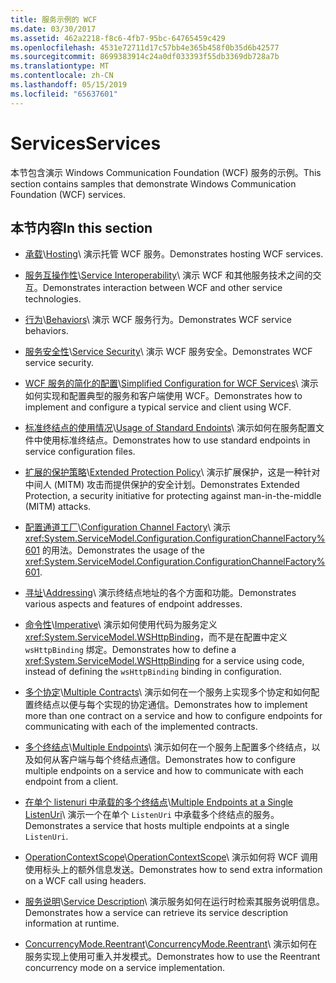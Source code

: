 ```yaml
---
title: 服务示例的 WCF
ms.date: 03/30/2017
ms.assetid: 462a2218-f8c6-4fb7-95bc-64765459c429
ms.openlocfilehash: 4531e72711d17c57bb4e365b458f0b35d6b42577
ms.sourcegitcommit: 8699383914c24a0df033393f55db3369db728a7b
ms.translationtype: MT
ms.contentlocale: zh-CN
ms.lasthandoff: 05/15/2019
ms.locfileid: "65637601"
---
```

# <a name="services"></a><span data-ttu-id="838cc-102">Services</span><span class="sxs-lookup"><span data-stu-id="838cc-102">Services</span></span>

<span data-ttu-id="838cc-103">本节包含演示 Windows Communication Foundation (WCF) 服务的示例。</span><span class="sxs-lookup"><span data-stu-id="838cc-103">This section contains samples that demonstrate Windows Communication Foundation (WCF) services.</span></span>

## <a name="in-this-section"></a><span data-ttu-id="838cc-104">本节内容</span><span class="sxs-lookup"><span data-stu-id="838cc-104">In this section</span></span>

- <span data-ttu-id="838cc-105">[承载](../../../../docs/framework/wcf/feature-details/hosting.md)\\</span><span class="sxs-lookup"><span data-stu-id="838cc-105">[Hosting](../../../../docs/framework/wcf/feature-details/hosting.md)\\</span></span>
<span data-ttu-id="838cc-106">演示托管 WCF 服务。</span><span class="sxs-lookup"><span data-stu-id="838cc-106">Demonstrates hosting WCF services.</span></span>

- <span data-ttu-id="838cc-107">[服务互操作性](service-interoperability.md)\\</span><span class="sxs-lookup"><span data-stu-id="838cc-107">[Service Interoperability](service-interoperability.md)\\</span></span>
<span data-ttu-id="838cc-108">演示 WCF 和其他服务技术之间的交互。</span><span class="sxs-lookup"><span data-stu-id="838cc-108">Demonstrates interaction between WCF and other service technologies.</span></span>

- <span data-ttu-id="838cc-109">[行为](behaviors.md)\\</span><span class="sxs-lookup"><span data-stu-id="838cc-109">[Behaviors](behaviors.md)\\</span></span>
<span data-ttu-id="838cc-110">演示 WCF 服务行为。</span><span class="sxs-lookup"><span data-stu-id="838cc-110">Demonstrates WCF service behaviors.</span></span>

- <span data-ttu-id="838cc-111">[服务安全性](service-security.md)\\</span><span class="sxs-lookup"><span data-stu-id="838cc-111">[Service Security](service-security.md)\\</span></span>
<span data-ttu-id="838cc-112">演示 WCF 服务安全。</span><span class="sxs-lookup"><span data-stu-id="838cc-112">Demonstrates WCF service security.</span></span>

- <span data-ttu-id="838cc-113">[WCF 服务的简化的配置](simplified-configuration-for-wcf-services.md)\\</span><span class="sxs-lookup"><span data-stu-id="838cc-113">[Simplified Configuration for WCF Services](simplified-configuration-for-wcf-services.md)\\</span></span>
<span data-ttu-id="838cc-114">演示如何实现和配置典型的服务和客户端使用 WCF。</span><span class="sxs-lookup"><span data-stu-id="838cc-114">Demonstrates how to implement and configure a typical service and client using WCF.</span></span>

- <span data-ttu-id="838cc-115">[标准终结点的使用情况](usage-of-standard-endpoints.md)\\</span><span class="sxs-lookup"><span data-stu-id="838cc-115">[Usage of Standard Endoints](usage-of-standard-endpoints.md)\\</span></span>
<span data-ttu-id="838cc-116">演示如何在服务配置文件中使用标准终结点。</span><span class="sxs-lookup"><span data-stu-id="838cc-116">Demonstrates how to use standard endpoints in service configuration files.</span></span>

- <span data-ttu-id="838cc-117">[扩展的保护策略](extended-protection-policy.md)\\</span><span class="sxs-lookup"><span data-stu-id="838cc-117">[Extended Protection Policy](extended-protection-policy.md)\\</span></span>
<span data-ttu-id="838cc-118">演示扩展保护，这是一种针对中间人 (MITM) 攻击而提供保护的安全计划。</span><span class="sxs-lookup"><span data-stu-id="838cc-118">Demonstrates Extended Protection, a security initiative for protecting against man-in-the-middle (MITM) attacks.</span></span>

- <span data-ttu-id="838cc-119">[配置通道工厂](configuration-channel-factory.md)\\</span><span class="sxs-lookup"><span data-stu-id="838cc-119">[Configuration Channel Factory](configuration-channel-factory.md)\\</span></span>
<span data-ttu-id="838cc-120">演示 <xref:System.ServiceModel.Configuration.ConfigurationChannelFactory%601> 的用法。</span><span class="sxs-lookup"><span data-stu-id="838cc-120">Demonstrates the usage of the <xref:System.ServiceModel.Configuration.ConfigurationChannelFactory%601>.</span></span>

- <span data-ttu-id="838cc-121">[寻址](addressing.md)\\</span><span class="sxs-lookup"><span data-stu-id="838cc-121">[Addressing](addressing.md)\\</span></span>
<span data-ttu-id="838cc-122">演示终结点地址的各个方面和功能。</span><span class="sxs-lookup"><span data-stu-id="838cc-122">Demonstrates various aspects and features of endpoint addresses.</span></span>

- <span data-ttu-id="838cc-123">[命令性](imperative.md)\\</span><span class="sxs-lookup"><span data-stu-id="838cc-123">[Imperative](imperative.md)\\</span></span>
<span data-ttu-id="838cc-124">演示如何使用代码为服务定义 <xref:System.ServiceModel.WSHttpBinding>，而不是在配置中定义 `wsHttpBinding` 绑定。</span><span class="sxs-lookup"><span data-stu-id="838cc-124">Demonstrates how to define a <xref:System.ServiceModel.WSHttpBinding> for a service using code, instead of defining the `wsHttpBinding` binding in configuration.</span></span>

- <span data-ttu-id="838cc-125">[多个协定](multiple-contracts.md)\\</span><span class="sxs-lookup"><span data-stu-id="838cc-125">[Multiple Contracts](multiple-contracts.md)\\</span></span>
<span data-ttu-id="838cc-126">演示如何在一个服务上实现多个协定和如何配置终结点以便与每个实现的协定通信。</span><span class="sxs-lookup"><span data-stu-id="838cc-126">Demonstrates how to implement more than one contract on a service and how to configure endpoints for communicating with each of the implemented contracts.</span></span>

- <span data-ttu-id="838cc-127">[多个终结点](multiple-endpoints.md)\\</span><span class="sxs-lookup"><span data-stu-id="838cc-127">[Multiple Endpoints](multiple-endpoints.md)\\</span></span>
<span data-ttu-id="838cc-128">演示如何在一个服务上配置多个终结点，以及如何从客户端与每个终结点通信。</span><span class="sxs-lookup"><span data-stu-id="838cc-128">Demonstrates how to configure multiple endpoints on a service and how to communicate with each endpoint from a client.</span></span>

- <span data-ttu-id="838cc-129">[在单个 listenuri 中承载的多个终结点](multiple-endpoints-at-a-single-listenuri.md)\\</span><span class="sxs-lookup"><span data-stu-id="838cc-129">[Multiple Endpoints at a Single ListenUri](multiple-endpoints-at-a-single-listenuri.md)\\</span></span>
<span data-ttu-id="838cc-130">演示一个在单个 `ListenUri` 中承载多个终结点的服务。</span><span class="sxs-lookup"><span data-stu-id="838cc-130">Demonstrates a service that hosts multiple endpoints at a single `ListenUri`.</span></span>

- <span data-ttu-id="838cc-131">[OperationContextScope](operationcontextscope.md)\\</span><span class="sxs-lookup"><span data-stu-id="838cc-131">[OperationContextScope](operationcontextscope.md)\\</span></span>
<span data-ttu-id="838cc-132">演示如何将 WCF 调用使用标头上的额外信息发送。</span><span class="sxs-lookup"><span data-stu-id="838cc-132">Demonstrates how to send extra information on a WCF call using headers.</span></span>

- <span data-ttu-id="838cc-133">[服务说明](service-description.md)\\</span><span class="sxs-lookup"><span data-stu-id="838cc-133">[Service Description](service-description.md)\\</span></span>
<span data-ttu-id="838cc-134">演示服务如何在运行时检索其服务说明信息。</span><span class="sxs-lookup"><span data-stu-id="838cc-134">Demonstrates how a service can retrieve its service description information at runtime.</span></span>

- <span data-ttu-id="838cc-135">[ConcurrencyMode.Reentrant](concurrencymode-reentrant.md)\\</span><span class="sxs-lookup"><span data-stu-id="838cc-135">[ConcurrencyMode.Reentrant](concurrencymode-reentrant.md)\\</span></span>
<span data-ttu-id="838cc-136">演示如何在服务实现上使用可重入并发模式。</span><span class="sxs-lookup"><span data-stu-id="838cc-136">Demonstrates how to use the Reentrant concurrency mode on a service implementation.</span></span>
